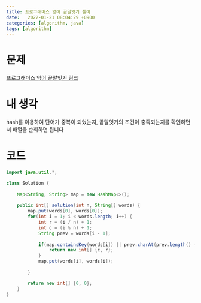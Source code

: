 ```yaml
---
title: 프로그래머스 영어 끝말잇기 풀이
date:   2022-01-21 08:04:29 +0900
categories: [algorithm, java]
tags: [algorithm]
---
```


# 문제
[프로그래머스 영어 끝말잇기 링크](https://programmers.co.kr/learn/courses/30/lessons/12981)

# 내 생각
hash를 이용하여 단어가 중복이 되었는지, 끝말잇기의 조건이 충족되는지를 확인하면서 배열을 순회하면 됩니다

# 코드

```java
import java.util.*;

class Solution {
    
    Map<String, String> map = new HashMap<>();
    
    public int[] solution(int n, String[] words) {
        map.put(words[0], words[0]);
        for(int i = 1; i < words.length; i++) {
            int r = (i / n) + 1;
            int c = (i % n) + 1;
            String prev = words[i - 1];
            
            if(map.containsKey(words[i]) || prev.charAt(prev.length() - 1) != words[i].charAt(0)) {
                return new int[] {c, r};
            }
            map.put(words[i], words[i]);
            
        }

        return new int[] {0, 0};
    }
}
```

